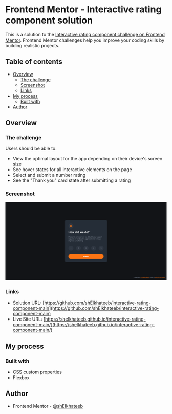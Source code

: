 # Frontend Mentor - Interactive rating component solution

This is a solution to the [Interactive rating component challenge on Frontend Mentor](https://www.frontendmentor.io/challenges/interactive-rating-component-koxpeBUmI). Frontend Mentor challenges help you improve your coding skills by building realistic projects. 

## Table of contents

- [Overview](#overview)
  - [The challenge](#the-challenge)
  - [Screenshot](#screenshot)
  - [Links](#links)
- [My process](#my-process)
  - [Built with](#built-with)
- [Author](#author)

## Overview

### The challenge

Users should be able to:

- View the optimal layout for the app depending on their device's screen size
- See hover states for all interactive elements on the page
- Select and submit a number rating
- See the "Thank you" card state after submitting a rating

### Screenshot

![](./screenshot.jpg)

### Links

- Solution URL: [https://github.com/shElkhateeb/interactive-rating-component-main](https://github.com/shElkhateeb/interactive-rating-component-main)
- Live Site URL: [https://shelkhateeb.github.io/interactive-rating-component-main/](https://shelkhateeb.github.io/interactive-rating-component-main/)

## My process

### Built with

- CSS custom properties
- Flexbox

## Author

- Frontend Mentor - [@shElkhateeb](https://www.frontendmentor.io/profile/shElkhateeb)